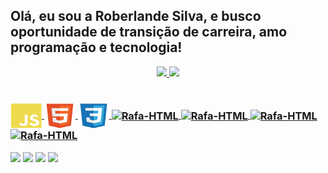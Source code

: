 ## Olá, eu sou a Roberlande Silva, e busco oportunidade de transição de carreira, amo programação e tecnologia!
<div align="center">
  <a href="https://github.com/Roberlanderrsilva">
  <img height="180em" src="https://github-readme-stats.vercel.app/api?username=Roberlanderrsilva&show_icons=true&theme=dracula&include_all_commits=true&count_private=true"/>
  <img height="180em" src="https://github-readme-stats.vercel.app/api/top-langs/?username=Roberlanderrsilva&layout=compact&langs_count=7&theme=dracula"/>
</div>

<div style="display: inline_block"><br>
  
  <h3><img align="center" line-height= "100" alt="Rafa-Js"  height="40" width="50" src="https://raw.githubusercontent.com/devicons/devicon/master/icons/javascript/javascript-plain.svg">
  
  <img align="center" alt="Rafa-HTML" height="40" width="50" src="https://raw.githubusercontent.com/devicons/devicon/master/icons/html5/html5-original.svg">
  <img align="center" alt="Rafa-CSS" height="40" width="50" line-height= "10"  src="https://raw.githubusercontent.com/devicons/devicon/master/icons/css3/css3-original.svg">
    
  <img align="center" alt="Rafa-HTML" height="40" width="50" src="https://img.icons8.com/color-glass/48/undefined/github.png"/>
    <img align="center" alt="Rafa-HTML" height="40" width="50" src="https://img.icons8.com/color/48/undefined/git.png"/>
    <img align="center" alt="Rafa-HTML" height="40" width="50" src="https://img.icons8.com/color/48/undefined/ubuntu--v1.png"/>
    <img align="center" alt="Rafa-HTML" height="40" width="50" src="https://img.icons8.com/color/48/undefined/linux--v1.png"/>
    
  <a href = "mailto:roberlanderrsilva@gmail.com"><img src="https://img.shields.io/badge/-Gmail-%23333?style=for-the-badge&logo=gmail&logoColor=white" target="_blank"></a>
     <a href="https://www.linkedin.com/in/roberlande-silva-68bb151b8/" target="_blank"><img src="https://img.shields.io/badge/-LinkedIn-%230077B5?style=for-the-badge&logo=linkedin&logoColor=white" target="_blank"></a> 
     <a href="https://www.instagram.com/roberlandedasilva/" target="_blank"><img src="https://img.shields.io/badge/-Instagram-%23E4405F?style=for-the-badge&logo=instagram&logoColor=white" target="_blank"></a>
    <a href="https://discord.com/channels/@me/948042186321166366" target="_blank"><img src="https://img.shields.io/badge/Discord-7289DA?style=for-the-badge&logo=discord&logoColor=white" target="_blank"></a> 
  <div> 
    
  </div>
